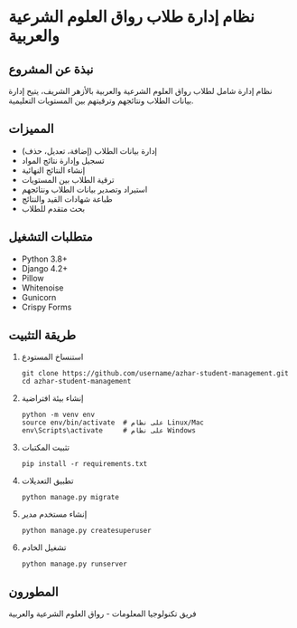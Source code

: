 # نظام إدارة طلاب رواق العلوم الشرعية والعربية

## نبذة عن المشروع
نظام إدارة شامل لطلاب رواق العلوم الشرعية والعربية بالأزهر الشريف، يتيح إدارة بيانات الطلاب ونتائجهم وترقيتهم بين المستويات التعليمية.

## المميزات
- إدارة بيانات الطلاب (إضافة، تعديل، حذف)
- تسجيل وإدارة نتائج المواد
- إنشاء النتائج النهائية
- ترقية الطلاب بين المستويات
- استيراد وتصدير بيانات الطلاب ونتائجهم
- طباعة شهادات القيد والنتائج
- بحث متقدم للطلاب

## متطلبات التشغيل
- Python 3.8+
- Django 4.2+
- Pillow
- Whitenoise
- Gunicorn
- Crispy Forms

## طريقة التثبيت
1. استنساخ المستودع
   ```
   git clone https://github.com/username/azhar-student-management.git
   cd azhar-student-management
   ```

2. إنشاء بيئة افتراضية
   ```
   python -m venv env
   source env/bin/activate  # على نظام Linux/Mac
   env\Scripts\activate     # على نظام Windows
   ```

3. تثبيت المكتبات
   ```
   pip install -r requirements.txt
   ```

4. تطبيق التعديلات
   ```
   python manage.py migrate
   ```

5. إنشاء مستخدم مدير
   ```
   python manage.py createsuperuser
   ```

6. تشغيل الخادم
   ```
   python manage.py runserver
   ```

## المطورون
فريق تكنولوجيا المعلومات - رواق العلوم الشرعية والعربية 